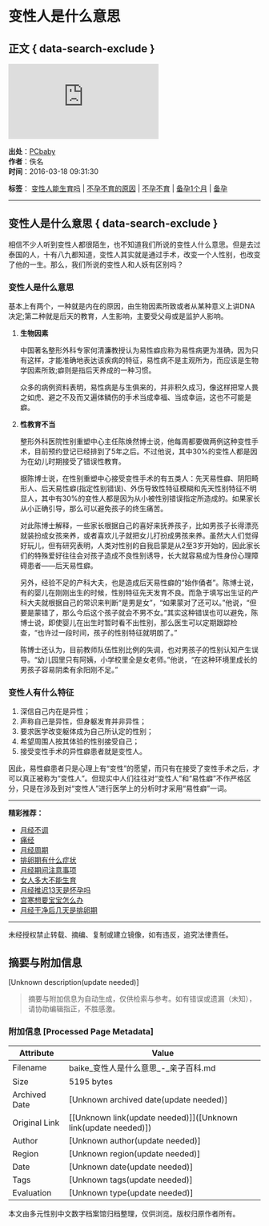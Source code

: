 # 变性人是什么意思

## 正文 { data-search-exclude }


![变性人是什么意思](https://count.pcbaby.com.cn/count.php?__uuid=000035088:1.0:cms&channel=3423&screen=800*600&refer=&anticache=1736841759695&url=https%3A%2F%2Fbaike.pcbaby.com.cn%2Fyycs%2F1603%2F2817028.html&from=cms&customInformation=&cookieEnable=true&gmvshows=&iframeCode=0)

**出处**：[PCbaby](//baike.pcbaby.com.cn/yycs/1603/2817028.html)  
**作者**：佚名  
**时间**：2016-03-18 09:31:30  

**标签**： [变性人能生育吗](//baike.pcbaby.com.cn/qzbd/13115.html) | [不孕不育的原因](//baike.pcbaby.com.cn/qzbd/1401.html) | [不孕不育](//baike.pcbaby.com.cn/qzbd/1132261.html) | [备孕1个月](//baike.pcbaby.com.cn/qzbd/5025.html) | [备孕](//baike.pcbaby.com.cn/yunqian.html)

---

## 变性人是什么意思 { data-search-exclude }

相信不少人听到变性人都很陌生，也不知道我们所说的变性人什么意思。但是去过泰国的人，十有八九都知道，变性人其实就是通过手术，改变一个人性别，也改变了他的一生。那么，我们所说的变性人和人妖有区别吗？

### 变性人是什么意思

基本上有两个，一种就是内在的原因，由生物因素所致或者从某种意义上讲DNA决定;第二种就是后天的教育，人生影响，主要受父母或是监护人影响。

1. **生物因素**

   中国著名整形外科专家何清濂教授认为易性癖应称为易性病更为准确，因为只有这样，才能准确地表达该疾病的特征，易性病不是主观所为，而应该是生物学因素所致;癖则是指后天养成的一种习惯。

   众多的病例资料表明，易性病是与生俱来的，并非积久成习，像这样把常人畏之如虎、避之不及而又遍体鳞伤的手术当成幸福、当成幸运，这也不可能是癖。

2. **性教育不当**

   整形外科医院性别重塑中心主任陈焕然博士说，他每周都要做两例这种变性手术，目前预约登记已经排到了5年之后。不过他说，其中30%的变性人都是因为在幼儿时期接受了错误性教育。

   据陈博士说，在性别重塑中心接受变性手术的有五类人：先天易性癖、阴阳畸形人、后天易性癖(指定性别错误)、外伤导致性特征模糊和先天性别特征不明显人，其中有30%的变性人都是因为从小被性别错误指定所造成的。如果家长从小正确引导，那么可以避免孩子的终生痛苦。

   对此陈博士解释，一些家长根据自己的喜好来抚养孩子，比如男孩子长得漂亮就装扮成女孩来养，或者喜欢儿子就把女儿打扮成男孩来养。虽然大人们觉得好玩儿，但有研究表明，人类对性别的自我启蒙是从2至3岁开始的，因此家长们的特殊爱好往往会对孩子造成不良性别诱导，长大就容易成为性身份心理障碍患者——后天易性癖。

   另外，经验不足的产科大夫，也是造成后天易性癖的“始作俑者”。陈博士说，有的婴儿在刚刚出生的时候，性别特征先天发育不良。而急于填写出生证的产科大夫就根据自己的常识来判断“是男是女”，“如果蒙对了还可以。”他说，“但要是蒙错了，那么今后这个孩子就会不男不女。”其实这种错误也可以避免，陈博士说，即使婴儿在出生时暂时看不出性别，那么医生可以定期跟踪检查，“也许过一段时间，孩子的性别特征就明朗了。”

   陈博士还认为，目前教师队伍性别比例的失调，也对男孩子的性别认知产生误导。“幼儿园里只有阿姨，小学校里全是女老师。”他说，“在这种环境里成长的男孩子容易阴柔有余阳刚不足。”

### 变性人有什么特征

1. 深信自己内在是异性；
2. 声称自己是异性，但身躯发育并非异性；
3. 要求医学改变躯体成为自己所认定的性别；
4. 希望周围人按其体验的性别接受自己；
5. 接受变性手术的异性癖患者就是变性人。

因此，易性癖患者只是心理上有“变性”的愿望，而只有在接受了变性手术之后，才可以真正被称为“变性人”。但现实中人们往往对“变性人”和“易性癖”不作严格区分，只是在涉及到对“变性人”进行医学上的分析时才采用“易性癖”一词。

---

**精彩推荐：**

- [月经不调](//baike.pcbaby.com.cn/qzbd/953697.html)
- [痛经](//baike.pcbaby.com.cn/qzbd/953734.html)
- [月经周期](//baike.pcbaby.com.cn/qzbd/1137996.html)
- [排卵期有什么症状](//baike.pcbaby.com.cn/qzbd/939533.html)
- [月经期间注意事项](//baike.pcbaby.com.cn/qzbd/9355.html)
- [女人多大不能生育](//baike.pcbaby.com.cn/yycs/1504/2240489.html)
- [月经推迟13天是怀孕吗](//baike.pcbaby.com.cn/yycs/1412/2001925.html)
- [宫寒想要宝宝怎么办](//baike.pcbaby.com.cn/yycs/1504/2232046.html)
- [月经干净后几天是排卵期](//baike.pcbaby.com.cn/yycs/1412/1969710.html)

---

未经授权禁止转载、摘编、复制或建立镜像，如有违反，追究法律责任。
<!-- tcd_original_link https://baike.pcbaby.com.cn/yycs/1603/2817028.html -->


## 摘要与附加信息

<!-- tcd_abstract -->
[Unknown description(update needed)]
<!-- tcd_abstract_end -->

> 摘要与附加信息为自动生成，仅供检索与参考。如有错误或遗漏（未知），请协助编辑指正，不胜感激。

### 附加信息 [Processed Page Metadata]

| Attribute       | Value                                  |
|-----------------|----------------------------------------|
| Filename        | baike_变性人是什么意思_-_亲子百科.md                             |
| Size            | 5195 bytes                           |
| Archived Date   | [Unknown archived date(update needed)]                             |
| Original Link   | [[Unknown link(update needed)]]([Unknown link(update needed)])                       |
| Author          | [Unknown author(update needed)]                               |
| Region          | [Unknown region(update needed)]                               |
| Date            | [Unknown date(update needed)]                                 |
| Tags            | [Unknown tags(update needed)]                                 |
| Evaluation            | [Unknown type(update needed)]                                 |
<!-- tcd_table_end -->

本文由多元性别中文数字档案馆归档整理，仅供浏览。版权归原作者所有。
